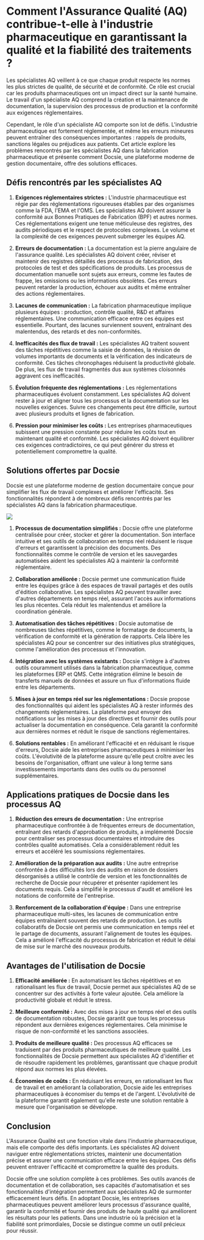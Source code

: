 # Comment l'Assurance Qualité (AQ) contribue-t-elle à l'industrie pharmaceutique en garantissant la qualité et la fiabilité des traitements ?

Les spécialistes AQ veillent à ce que chaque produit respecte les normes les plus strictes de qualité, de sécurité et de conformité. Ce rôle est crucial car les produits pharmaceutiques ont un impact direct sur la santé humaine. Le travail d'un spécialiste AQ comprend la création et la maintenance de documentation, la supervision des processus de production et la conformité aux exigences réglementaires.

Cependant, le rôle d'un spécialiste AQ comporte son lot de défis. L'industrie pharmaceutique est fortement réglementée, et même les erreurs mineures peuvent entraîner des conséquences importantes : rappels de produits, sanctions légales ou préjudices aux patients. Cet article explore les problèmes rencontrés par les spécialistes AQ dans la fabrication pharmaceutique et présente comment Docsie, une plateforme moderne de gestion documentaire, offre des solutions efficaces.

## Défis rencontrés par les spécialistes AQ

1. **Exigences réglementaires strictes :** L'industrie pharmaceutique est régie par des réglementations rigoureuses établies par des organismes comme la FDA, l'EMA et l'OMS. Les spécialistes AQ doivent assurer la conformité aux Bonnes Pratiques de Fabrication (BPF) et autres normes. Ces réglementations exigent une tenue méticuleuse des registres, des audits périodiques et le respect de protocoles complexes. Le volume et la complexité de ces exigences peuvent submerger les équipes AQ.

2. **Erreurs de documentation :** La documentation est la pierre angulaire de l'assurance qualité. Les spécialistes AQ doivent créer, réviser et maintenir des registres détaillés des processus de fabrication, des protocoles de test et des spécifications de produits. Les processus de documentation manuelle sont sujets aux erreurs, comme les fautes de frappe, les omissions ou les informations obsolètes. Ces erreurs peuvent retarder la production, échouer aux audits et même entraîner des actions réglementaires.

3. **Lacunes de communication :** La fabrication pharmaceutique implique plusieurs équipes : production, contrôle qualité, R&D et affaires réglementaires. Une communication efficace entre ces équipes est essentielle. Pourtant, des lacunes surviennent souvent, entraînant des malentendus, des retards et des non-conformités.

4. **Inefficacités des flux de travail :** Les spécialistes AQ traitent souvent des tâches répétitives comme la saisie de données, la révision de volumes importants de documents et la vérification des indicateurs de conformité. Ces tâches chronophages réduisent la productivité globale. De plus, les flux de travail fragmentés dus aux systèmes cloisonnés aggravent ces inefficacités.

5. **Évolution fréquente des réglementations :** Les réglementations pharmaceutiques évoluent constamment. Les spécialistes AQ doivent rester à jour et aligner tous les processus et la documentation sur les nouvelles exigences. Suivre ces changements peut être difficile, surtout avec plusieurs produits et lignes de fabrication.

6. **Pression pour minimiser les coûts :** Les entreprises pharmaceutiques subissent une pression constante pour réduire les coûts tout en maintenant qualité et conformité. Les spécialistes AQ doivent équilibrer ces exigences contradictoires, ce qui peut générer du stress et potentiellement compromettre la qualité.

## Solutions offertes par Docsie

Docsie est une plateforme moderne de gestion documentaire conçue pour simplifier les flux de travail complexes et améliorer l'efficacité. Ses fonctionnalités répondent à de nombreux défis rencontrés par les spécialistes AQ dans la fabrication pharmaceutique.

![](https://cdn.docsie.io/workspace_PxAvC1Uenuc7ad6H3/doc_XyRNLa5cwc5POC0vL/file_1PyU2fEARPQ5e7Wyp/quality_assurance_qa_specialist_1_6fd731f3-350c-0db6-c07a-3a79a9cc39d6.jpg)

1. **Processus de documentation simplifiés :** Docsie offre une plateforme centralisée pour créer, stocker et gérer la documentation. Son interface intuitive et ses outils de collaboration en temps réel réduisent le risque d'erreurs et garantissent la précision des documents. Des fonctionnalités comme le contrôle de version et les sauvegardes automatisées aident les spécialistes AQ à maintenir la conformité réglementaire.

2. **Collaboration améliorée :** Docsie permet une communication fluide entre les équipes grâce à des espaces de travail partagés et des outils d'édition collaborative. Les spécialistes AQ peuvent travailler avec d'autres départements en temps réel, assurant l'accès aux informations les plus récentes. Cela réduit les malentendus et améliore la coordination générale.

3. **Automatisation des tâches répétitives :** Docsie automatise de nombreuses tâches répétitives, comme le formatage de documents, la vérification de conformité et la génération de rapports. Cela libère les spécialistes AQ pour se concentrer sur des initiatives plus stratégiques, comme l'amélioration des processus et l'innovation.

4. **Intégration avec les systèmes existants :** Docsie s'intègre à d'autres outils couramment utilisés dans la fabrication pharmaceutique, comme les plateformes ERP et QMS. Cette intégration élimine le besoin de transferts manuels de données et assure un flux d'informations fluide entre les départements.

5. **Mises à jour en temps réel sur les réglementations :** Docsie propose des fonctionnalités qui aident les spécialistes AQ à rester informés des changements réglementaires. La plateforme peut envoyer des notifications sur les mises à jour des directives et fournir des outils pour actualiser la documentation en conséquence. Cela garantit la conformité aux dernières normes et réduit le risque de sanctions réglementaires.

6. **Solutions rentables :** En améliorant l'efficacité et en réduisant le risque d'erreurs, Docsie aide les entreprises pharmaceutiques à minimiser les coûts. L'évolutivité de la plateforme assure qu'elle peut croître avec les besoins de l'organisation, offrant une valeur à long terme sans investissements importants dans des outils ou du personnel supplémentaires.

## Applications pratiques de Docsie dans les processus AQ

1. **Réduction des erreurs de documentation :** Une entreprise pharmaceutique confrontée à de fréquentes erreurs de documentation, entraînant des retards d'approbation de produits, a implémenté Docsie pour centraliser ses processus documentaires et introduire des contrôles qualité automatisés. Cela a considérablement réduit les erreurs et accéléré les soumissions réglementaires.

2. **Amélioration de la préparation aux audits :** Une autre entreprise confrontée à des difficultés lors des audits en raison de dossiers désorganisés a utilisé le contrôle de version et les fonctionnalités de recherche de Docsie pour récupérer et présenter rapidement les documents requis. Cela a simplifié le processus d'audit et amélioré les notations de conformité de l'entreprise.

3. **Renforcement de la collaboration d'équipe :** Dans une entreprise pharmaceutique multi-sites, les lacunes de communication entre équipes entraînaient souvent des retards de production. Les outils collaboratifs de Docsie ont permis une communication en temps réel et le partage de documents, assurant l'alignement de toutes les équipes. Cela a amélioré l'efficacité du processus de fabrication et réduit le délai de mise sur le marché des nouveaux produits.

## Avantages de l'utilisation de Docsie

1. **Efficacité améliorée :** En automatisant les tâches répétitives et en rationalisant les flux de travail, Docsie permet aux spécialistes AQ de se concentrer sur des activités à forte valeur ajoutée. Cela améliore la productivité globale et réduit le stress.

2. **Meilleure conformité :** Avec des mises à jour en temps réel et des outils de documentation robustes, Docsie garantit que tous les processus répondent aux dernières exigences réglementaires. Cela minimise le risque de non-conformité et les sanctions associées.

3. **Produits de meilleure qualité :** Des processus AQ efficaces se traduisent par des produits pharmaceutiques de meilleure qualité. Les fonctionnalités de Docsie permettent aux spécialistes AQ d'identifier et de résoudre rapidement les problèmes, garantissant que chaque produit répond aux normes les plus élevées.

4. **Économies de coûts :** En réduisant les erreurs, en rationalisant les flux de travail et en améliorant la collaboration, Docsie aide les entreprises pharmaceutiques à économiser du temps et de l'argent. L'évolutivité de la plateforme garantit également qu'elle reste une solution rentable à mesure que l'organisation se développe.

## Conclusion

L'Assurance Qualité est une fonction vitale dans l'industrie pharmaceutique, mais elle comporte des défis importants. Les spécialistes AQ doivent naviguer entre réglementations strictes, maintenir une documentation précise et assurer une communication efficace entre les équipes. Ces défis peuvent entraver l'efficacité et compromettre la qualité des produits.

Docsie offre une solution complète à ces problèmes. Ses outils avancés de documentation et de collaboration, ses capacités d'automatisation et ses fonctionnalités d'intégration permettent aux spécialistes AQ de surmonter efficacement leurs défis. En adoptant Docsie, les entreprises pharmaceutiques peuvent améliorer leurs processus d'assurance qualité, garantir la conformité et fournir des produits de haute qualité qui améliorent les résultats pour les patients. Dans une industrie où la précision et la fiabilité sont primordiales, Docsie se distingue comme un outil précieux pour réussir.